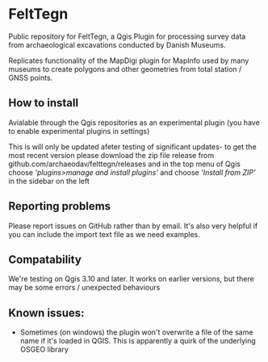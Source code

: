 # FeltTegn
Public repository for FeltTegn, a Qgis Plugin for processing survey data from archaeological excavations conducted by Danish Museums.

Replicates functionality of the MapDigi plugin for MapInfo used by many museums to create polygons and other geometries from total station / GNSS points.

## How to install
Avialable through the Qgis repositories as an experimental plugin (you have to enable experimental plugins in settings)

This is will only be updated afeter testing of significant updates- to get the most recent version please download the zip file release from github.com/archaeodav/felttegn/releases and in the top menu of Qgis choose *'plugins>manage and install plugins'* and choose *'Install from ZIP'* in the sidebar on the left


## Reporting problems
Please report issues on GitHub rather than by email. It's also very helpful if you can include the import text file as we need examples.

## Compatability 
We're testing on Qgis 3.10 and later. It works on earlier versions, but there may be some errors / unexpected behaviours

## Known issues:
 - Sometimes (on windows) the plugin won't overwrite a file of the same name if it's loaded in QGIS. This is apparently a quirk of the underlying OSGEO library
 
